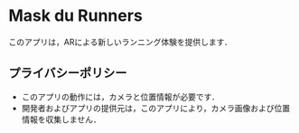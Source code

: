 # Mask du Runners

このアプリは，ARによる新しいランニング体験を提供します．

## プライバシーポリシー

- このアプリの動作には，カメラと位置情報が必要です．
- 開発者およびアプリの提供元は，このアプリにより，カメラ画像および位置情報を収集しません．
